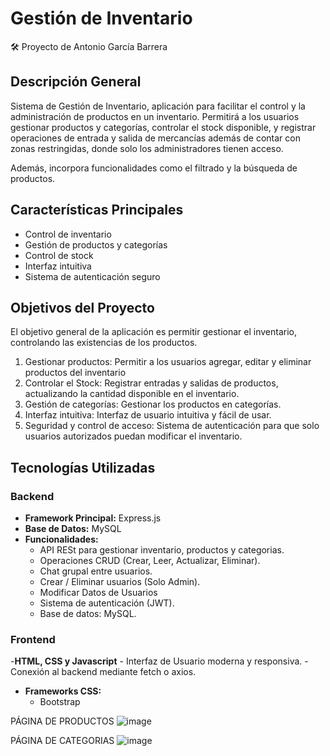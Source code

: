 # Gestión de Inventario
<aside>
🛠️ Proyecto de Antonio García Barrera

</aside>

## Descripción General

Sistema de Gestión de Inventario, aplicación para facilitar el control y la administración de productos en un inventario. Permitirá a los usuarios gestionar productos y categorías, controlar el stock disponible, y registrar operaciones de entrada y salida de mercancías además de contar con zonas restringidas, donde solo los administradores tienen acceso.

Además, incorpora funcionalidades como el filtrado y la búsqueda de productos.

## Características Principales

- Control de inventario
- Gestión de productos y categorías
- Control de stock
- Interfaz intuitiva
- Sistema de autenticación seguro

## Objetivos del Proyecto

El objetivo general de la aplicación es permitir gestionar el inventario, controlando las existencias de los productos.

1. Gestionar productos: Permitir a los usuarios agregar, editar y eliminar productos del inventario
2. Controlar el Stock: Registrar entradas y salidas de productos, actualizando la cantidad disponible en el inventario.
3. Gestión de categorías: Gestionar los productos en categorías.
5. Interfaz intuitiva: Interfaz de usuario intuitiva y fácil de usar.
6. Seguridad y control de acceso: Sistema de autenticación para que solo usuarios autorizados puedan modificar el inventario.

## Tecnologías Utilizadas

### Backend

- **Framework Principal:** Express.js
- **Base de Datos:** MySQL
- **Funcionalidades:**
   - API RESt para gestionar inventario, productos y categorias.
    - Operaciones CRUD (Crear, Leer, Actualizar, Eliminar).
    - Chat grupal entre usuarios.
    - Crear / Eliminar usuarios (Solo Admin).
    - Modificar Datos de Usuarios
    - Sistema de autenticación (JWT).
    - Base de datos: MySQL.

### Frontend
-**HTML, CSS y Javascript**
    - Interfaz de Usuario moderna y responsiva.
    - Conexión al backend mediante fetch o axios.
    
- **Frameworks CSS:**
    - Bootstrap

PÁGINA DE PRODUCTOS
![image](https://github.com/user-attachments/assets/5f925ff8-1861-4079-9026-9f36be0a6dd5)

PÁGINA DE CATEGORIAS
![image](https://github.com/user-attachments/assets/17b7088b-fa7b-4dca-afb0-7bf72e6bde02)
